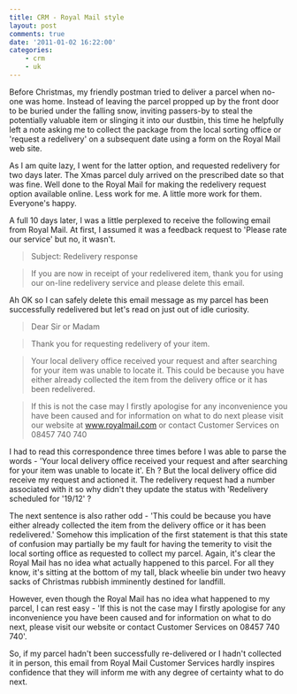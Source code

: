```yaml
---
title: CRM - Royal Mail style
layout: post
comments: true
date: '2011-01-02 16:22:00'
categories:
    - crm
    - uk
---
```

Before Christmas, my friendly postman tried to deliver a parcel when
no-one was home. Instead of leaving the parcel propped up by the front
door to be buried under the falling snow, inviting passers-by to steal
the potentially valuable item or slinging it into our dustbin, this
time he helpfully left a note asking me to collect the package from
the local sorting office or 'request a redelivery' on a subsequent
date using a form on the Royal Mail web site.

As I am quite lazy, I went for the latter option, and requested
redelivery for two days later. The Xmas parcel duly arrived on the
prescribed date so that was fine. Well done to the Royal Mail for
making the redelivery request option available online. Less work for
me. A little more work for them. Everyone's happy.

A full 10 days later, I was a little perplexed to receive the
following email from Royal Mail. At first, I assumed it was a feedback
request to 'Please rate our service' but no, it wasn't.

> Subject: Redelivery response

> If you are now in receipt of your redelivered item, thank you for
> using our on-line redelivery service and please delete this email.

Ah OK so I can safely delete this email message as my parcel has been
successfully redelivered but let's read on just out of idle curiosity.

> Dear Sir or Madam

> Thank you for requesting redelivery of your item.

> Your local delivery office received your request and after searching
> for your item was unable to locate it. This could be because you have
> either already collected the item from the delivery office or it has
> been redelivered.

> If this is not the case may I firstly apologise for any
> inconvenience you have been caused and for information on what to do
> next please visit our website at www.royalmail.com or contact Customer
> Services on 08457 740 740

I had to read this correspondence three times before I was able to
parse the words - 'Your local delivery office received your request
and after searching for your item was unable to locate it'. Eh ? But
the local delivery office did receive my request and actioned it. The
redelivery request had a number associated with it so why didn't they
update the status with 'Redelivery scheduled for '19/12' ?

The next sentence is also rather odd - 'This could be because you have
either already collected the item from the delivery office or it has
been redelivered.' Somehow this implication of the first statement is
that this state of confusion may partially be my fault for having the
temerity to visit the local sorting office as requested to collect my
parcel. Again, it's clear the Royal Mail has no idea what actually
happened to this parcel. For all they know, it's sitting at the bottom
of my tall, black wheelie bin under two heavy sacks of Christmas
rubbish imminently destined for landfill.

However, even though the Royal Mail has no idea what happened to my
parcel, I can rest easy - 'If this is not the case may I firstly
apologise for any inconvenience you have been caused and for
information on what to do next, please visit our website or contact
Customer Services on 08457 740 740'.

So, if my parcel hadn't been successfully re-delivered or I hadn't
collected it in person, this email from Royal Mail Customer Services
hardly inspires confidence that they will inform me with any degree of
certainty what to do next.
